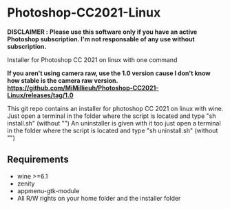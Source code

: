 # Photoshop-CC2021-Linux

**DISCLAIMER :**
**Please use this software only if you have an active Photoshop subscription. I'm not responsable of any use without subscription.**

Installer for Photoshop CC 2021 on linux with one command

**If you aren't using camera raw, use the 1.0 version cause I don't know how stable is the camera raw version. https://github.com/MiMillieuh/Photoshop-CC2021-Linux/releases/tag/1.0**

This git repo contains an installer for photoshop CC 2021 on linux with wine.
Just open a terminal in the folder where the script is located and type "sh install.sh" (without "")
An uninstaller is given with it too just open a terminal in the folder where the script is located and type "sh uninstall.sh"  (without "")

## Requirements
- wine >=6.1
- zenity
- appmenu-gtk-module
- All R/W rights on your home folder and the installer folder
